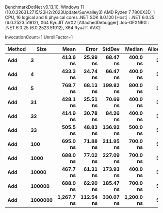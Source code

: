 
BenchmarkDotNet v0.13.10, Windows 11 (10.0.22631.2715/23H2/2023Update/SunValley3)
AMD Ryzen 7 7800X3D, 1 CPU, 16 logical and 8 physical cores
.NET SDK 8.0.100
  [Host]     : .NET 6.0.25 (6.0.2523.51912), X64 RyuJIT AVX2 [AttachedDebugger]
  Job-GFXNRG : .NET 6.0.25 (6.0.2523.51912), X64 RyuJIT AVX2

InvocationCount=1  UnrollFactor=1  

 Method | Size    | Mean       | Error     | StdDev    | Median     | Allocated |
------- |-------- |-----------:|----------:|----------:|-----------:|----------:|
 **Add**    | **3**       |   **413.6 ns** |  **25.99 ns** |  **68.47 ns** |   **400.0 ns** |     **248 B** |
 **Add**    | **4**       |   **433.3 ns** |  **24.74 ns** |  **66.47 ns** |   **400.0 ns** |     **584 B** |
 **Add**    | **5**       |   **768.7 ns** |  **68.13 ns** | **199.82 ns** |   **800.0 ns** |     **584 B** |
 **Add**    | **31**      |   **428.1 ns** |  **25.51 ns** |  **70.69 ns** |   **400.0 ns** |     **584 B** |
 **Add**    | **32**      |   **414.9 ns** |  **30.78 ns** |  **84.26 ns** |   **400.0 ns** |     **584 B** |
 **Add**    | **33**      |   **505.5 ns** |  **48.83 ns** | **136.92 ns** |   **500.0 ns** |     **584 B** |
 **Add**    | **100**     |   **695.0 ns** |  **71.88 ns** | **211.95 ns** |   **700.0 ns** |     **584 B** |
 **Add**    | **1000**    |   **688.0 ns** |  **77.02 ns** | **227.09 ns** |   **700.0 ns** |     **584 B** |
 **Add**    | **10000**   |   **467.7 ns** |  **61.31 ns** | **173.93 ns** |   **400.0 ns** |     **584 B** |
 **Add**    | **100000**  |   **688.0 ns** |  **62.90 ns** | **185.47 ns** |   **700.0 ns** |     **584 B** |
 **Add**    | **1000000** | **1,267.7 ns** | **112.54 ns** | **330.07 ns** | **1,200.0 ns** |     **536 B** |

